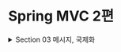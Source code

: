 # Spring MVC 2편 

<details>
<summary>Section 03 메시지, 국제화 </summary>
<div markdown="1">

## 메시지, 국제화 소개
#### 메시지
- 기획자가 화면에 보이는 문구가 마음에 들지 않는다고 상품명이라는 단어를 모두 상품이름으로 고쳐달라고 했다.
- 여러 화면에 보이는 상품명, 가격, 수량 등 label에 있는 단어를 변경하려면 다음 화면들을 다 찾아가면서 변경해야 할 것
- 지금 처럼 화면 수가 적으면 작업이 많지 않겠지만 화면이 수십개 이상이라면 작업량이 상당할 것이다..
- 왜냐하면 해당 HTML 파일에 현재 메시지가 하드코딩 되어 있기 때문이다.
- 이런 다양한 메시지를 한 곳에서 관리하도록 하는 기능을 메시지 기능이라 한다.
- 예를 들어서 messages.properties라는 메시지 관리용 파일을 만들고

```properties
item=상품
item.id=상품 ID
item.itemName=상품명
item.price=가격
item.quantity=수량
```
- 각 HTML들은 다음과 같이 해당 데이터를 key 값으로 불러서 사용하는 것이다.
- ```<label for="itemName" th:text="#{item.itemName}"></label>```

## 국제화
- 메시지에서 한 발 더 나가보자
- 메시지에서 설명한 메시지 파일 messages.properties를 나라별로 별도로 관리하면 서비스를 국제화 할 수 있다.
- 예를 들어서 다음과 같이 2개의 파일을 만들어서 분류한다.

#### messages_en.properties
```properties
item=Item
item.id=Item ID
item.itemName=Item Name
item.price=price
item.quantity=quantity
```

#### messages_ko.properties
```properties
item=상품
item.id=상품 ID
item.itemName=상품명
item.price=가격
item.quantity=수량
```
- 영어를 사용하는 사람이면 messages_en.properties를 사용하고
- 한국어를 사용하는 사람이면 messages_ko.properties를 사용하게 개발하면 된다.
- 이렇게 하면 사이트를 국제화 할 수 있다.
- 한국에서 접근한 것인지 영어에서 접근한 것인지 인식하는 방법은 HTTP의 헤더 값을 사용하거나 사용자가 직접 언어를 선택하도록 하거나 쿠키 등을 사용해서 처리하면 된다.
- 메시지 국제화 기능을 직접 구현할 수도 있겠지만, 스프링은 기본적인 메시지와 국제화 기능을 모두 제공한다.
- 그리고 타임리프도 스프링이 제공하는 메시지와 국제화 기능을 편리하게 통합해서 제공한다.
- 지금부터 스프링이 제공하는 메시지와 국제화 기능을 알아보자

## 스프링 메시지 소스 설정
- 스프링은 기본적인 메시지 관리 기능을 제공한다.
- 메시지 관리 기능을 사용하려면 스프링이 제공하는 MessageSource를 스프링 빈으로 등록하면 된다.
- 그런데 스프링 부트를 사용하면 스프링 부트가 우리가 properties에 정의한 MessageSource들을 자동으로 스프링 빈으로 등록한다.
#### application.properties
```properties
spring.messages.basename=messages,config.i18n.messages
```
- 단 별도의 설정을 하지 않으면 messages라는 이름으로 기본 등록도 처리한다.
- 따라서 messages_en.properties, messages_ko.properties, messages.properties 파일만 등록하면 자동으로 인식된다.

## 메시지 파일 만들기
- 메시지 파일을 만들어보자, 국제화 테스트를 위해서 messages_en 파일도 실험해보자

#### messages.properties
```properties
hello=안녕
hello.name=안녕 {0}
```

#### messages_en.properties
```properties
hello=hello
hello.name=hello {0}
```


</div>
</details>